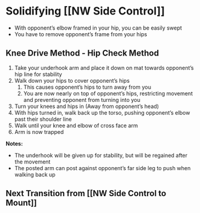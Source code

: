 # Solidifying [[NW Side Control]]

- With opponent’s elbow framed in your hip, you can be easily swept
- You have to remove opponent’s frame from your hips

## Knee Drive Method - Hip Check Method

1. Take your underhook arm and place it down on mat towards opponent’s hip line for stability
2. Walk down your hips to cover opponent’s hips
    1. This causes opponent’s hips to turn away from you
    2. You are now nearly on top of opponent’s hips, restricting movement and preventing opponent from turning into you
3. Turn your knees and hips in (Away from opponent’s head)
4. With hips turned in, walk back up the torso, pushing opponent’s elbow past their shoulder line
5. Walk until your knee and elbow of cross face arm
6. Arm is now trapped

**Notes:**
- The underhook will be given up for stability, but will be regained after the movement
- The posted arm can post against opponent’s far side leg to push when walking back up

## Next Transition from [[NW Side Control to Mount]]
